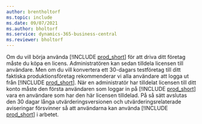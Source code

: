 ```yaml
---
author: brentholtorf
ms.topic: include
ms.date: 09/07/2021
ms.author: bholtorf
ms.service: dynamics-365-business-central
ms.reviewer: bholtorf
---
```

Om du vill börja använda [!INCLUDE [prod_short](../includes/prod_short.md)] för att driva ditt företag måste du köpa en licens. Administratören kan sedan tilldela licensen till användare. Men om du vill konvertera ett 30-dagars testföretag till ditt faktiska produktionsföretag rekommenderar vi alla användare att logga ut från [!INCLUDE [prod_short](../includes/prod_short.md)]. När en administratör har tilldelat licensen till ditt konto måste den första användaren som loggar in på [!INCLUDE [prod_short](../includes/prod_short.md)] vara en användare som har den här licensen tilldelad. På så sätt avslutas den 30 dagar långa utvärderingsversionen och utvärderingsrelaterade aviseringar försvinner så att användarna kan använda [!INCLUDE [prod_short](../includes/prod_short.md)] i arbetet.
